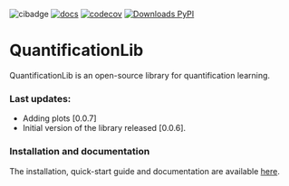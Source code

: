 ![cibadge](https://github.com/aicgijon/quantificationlib/actions/workflows/quantificationlib.yml/badge.svg)
[![docs](https://img.shields.io/badge/docs-sphinx-blue)](https://aicgijon.github.io/quantificationlib/)
[![codecov](https://codecov.io/github/AICGijon/quantificationlib/branch/main/graph/badge.svg?token=6Y3SMCVWCD)](https://app.codecov.io/github/AICGijon/quantificationlib)
[![Downloads PyPI](https://static.pepy.tech/personalized-badge/quantificationlib?period=total&units=international_system&left_color=grey&right_color=brightgreen&left_text=pypi)](https://pypi.org/project/quantificationlib/)


# QuantificationLib

QuantificationLib is an open-source library for quantification learning. 

### Last updates:
- Adding plots [0.0.7]
- Initial version of the library released [0.0.6].

### Installation and documentation

The installation, quick-start guide and documentation are available [here](https://aicgijon.github.io/quantificationlib/).
